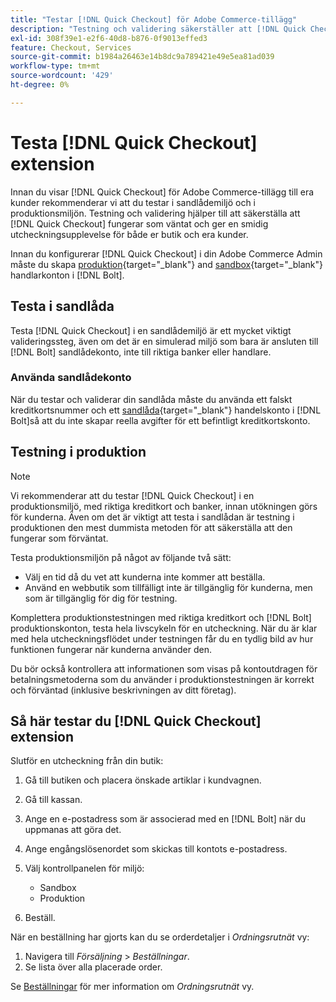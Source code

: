 ```yaml
---
title: "Testar [!DNL Quick Checkout] för Adobe Commerce-tillägg"
description: "Testning och validering säkerställer att [!DNL Quick Checkout] tillägg fungerar som förväntat."
exl-id: 308f39e1-e2f6-40d8-b876-0f9013effed3
feature: Checkout, Services
source-git-commit: b1984a26463e14b8dc9a789421e49e5ea81ad039
workflow-type: tm+mt
source-wordcount: '429'
ht-degree: 0%

---
```



# Testa [!DNL Quick Checkout] extension

Innan du visar [!DNL Quick Checkout] för Adobe Commerce-tillägg till era kunder rekommenderar vi att du testar i sandlådemiljö och i produktionsmiljön. Testning och validering hjälper till att säkerställa att [!DNL Quick Checkout] fungerar som väntat och ger en smidig utcheckningsupplevelse för både er butik och era kunder.

Innan du konfigurerar [!DNL Quick Checkout] i din Adobe Commerce Admin måste du skapa  [produktion](https://merchant.bolt.com/register){target="_blank"} and [sandbox](https://merchant-sandbox.bolt.com/register){target="_blank"} handlarkonton i [!DNL Bolt].

## Testa i sandlåda

Testa [!DNL Quick Checkout] i en sandlådemiljö är ett mycket viktigt valideringssteg, även om det är en simulerad miljö som bara är ansluten till [!DNL Bolt] sandlådekonto, inte till riktiga banker eller handlare.

### Använda sandlådekonto

När du testar och validerar din sandlåda måste du använda ett falskt kreditkortsnummer och ett [sandlåda](https://merchant-sandbox.bolt.com/register){target="_blank"} handelskonto i [!DNL Bolt]så att du inte skapar reella avgifter för ett befintligt kreditkortskonto.

## Testning i produktion

>[!NOTE]
>
> Vi rekommenderar att du testar [!DNL Quick Checkout] i en produktionsmiljö, med riktiga kreditkort och banker, innan utökningen görs för kunderna. Även om det är viktigt att testa i sandlådan är testning i produktionen den mest dummista metoden för att säkerställa att den fungerar som förväntat.

Testa produktionsmiljön på något av följande två sätt:

- Välj en tid då du vet att kunderna inte kommer att beställa.
- Använd en webbutik som tillfälligt inte är tillgänglig för kunderna, men som är tillgänglig för dig för testning.

Komplettera produktionstestningen med riktiga kreditkort och [!DNL Bolt] produktionskonton, testa hela livscykeln för en utcheckning. När du är klar med hela utcheckningsflödet under testningen får du en tydlig bild av hur funktionen fungerar när kunderna använder den.

Du bör också kontrollera att informationen som visas på kontoutdragen för betalningsmetoderna som du använder i produktionstestningen är korrekt och förväntad (inklusive beskrivningen av ditt företag).

## Så här testar du [!DNL Quick Checkout] extension

Slutför en utcheckning från din butik:

1. Gå till butiken och placera önskade artiklar i kundvagnen.
1. Gå till kassan.
1. Ange en e-postadress som är associerad med en [!DNL Bolt] när du uppmanas att göra det.
1. Ange engångslösenordet som skickas till kontots e-postadress.
1. Välj kontrollpanelen för miljö:

   - Sandbox
   - Produktion

1. Beställ.

När en beställning har gjorts kan du se orderdetaljer i _Ordningsrutnät_ vy:

1. Navigera till _Försäljning_ > _Beställningar_.
1. Se lista över alla placerade order.

Se [Beställningar](https://docs.magento.com/user-guide/sales/orders.html) för mer information om _Ordningsrutnät_ vy.
